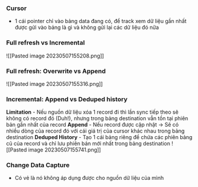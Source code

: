 ### Cursor
- 1 cái pointer chỉ vào bảng data đang có, để track xem dữ liệu gần nhất được gửi vào bảng là gì và không gửi lại các dữ liệu đó nữa

### Full refresh vs Incremental
![[Pasted image 20230507155208.png]]

### Full refresh: Overwrite vs Append
![[Pasted image 20230507155316.png]]

### Incremental: Append vs Deduped history
**Limitation**
	- Nếu nguồn dữ liệu xóa 1 record đi thì lần sync tiếp theo sẽ không có record đó (Duh!), nhưng trong bảng destination vẫn tồn tại phiên bản gần nhất của record
**Append**
	- Nếu record được cập nhật -> Sẽ có nhiều dòng của record đó với cái giá trị của cursor khác nhau trong bảng destination
**Deduped History**
	- Tạo 1 cái bảng riêng để chứa các phiên bảng cũ của record và chỉ lưu phiên bản mới nhất trong bảng destination
![[Pasted image 20230507155741.png]]

### Change Data Capture
- Có vẻ là nó không áp dụng được cho nguồn dữ liệu của mình
